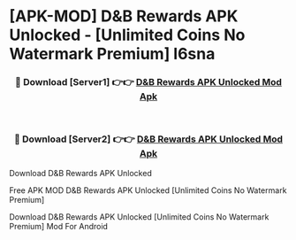 # [APK-MOD] D&B Rewards APK Unlocked - [Unlimited Coins No Watermark Premium] l6sna



<div align="center">
<h3>🔴 Download [Server1] 👉👉 <a href="https://momento.my/?title=D&B_Rewards_APK_Unlocked">D&B Rewards APK Unlocked Mod Apk</a></h3><br>

<h3>🔴 Download [Server2] 👉👉 <a href="https://momento.my/?title=D&B_Rewards_APK_Unlocked">D&B Rewards APK Unlocked Mod Apk</a></h3>
</div>



Download D&B Rewards APK Unlocked 

Free APK MOD D&B Rewards APK Unlocked [Unlimited Coins No Watermark Premium]

Download D&B Rewards APK Unlocked [Unlimited Coins No Watermark Premium] Mod For Android
